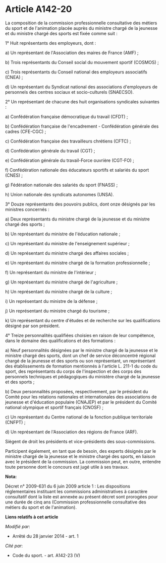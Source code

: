 # Article A142-20

La composition de la commission professionnelle consultative des métiers du sport et de l'animation placée auprès du ministre
chargé de la jeunesse et du ministre chargé des sports est fixée comme suit : 

1° Huit représentants des employeurs, dont : 

a) Un représentant de l'Association des maires de France (AMF) ; 

b) Trois représentants du Conseil social du mouvement sportif (COSMOS) ; 

c) Trois représentants du Conseil national des employeurs associatifs (CNEA) ; 

d) Un représentant du Syndicat national des associations d'employeurs de personnels des centres sociaux et socio-culturels
(SNAECSO). 

2° Un représentant de chacune des huit organisations syndicales suivantes : 

a) Confédération française démocratique du travail (CFDT) ; 

b) Confédération française de l'encadrement - Confédération générale des cadres (CFE-CGC) ; 

c) Confédération française des travailleurs chrétiens (CFTC) ; 

d) Confédération générale du travail (CGT) ; 

e) Confédération générale du travail-Force ouvrière (CGT-FO) ; 

f) Confédération nationale des éducateurs sportifs et salariés du sport (CNES) ; 

g) Fédération nationale des salariés du sport (FNASS) ; 

h) Union nationale des syndicats autonomes (UNSA). 

3° Douze représentants des pouvoirs publics, dont onze désignés par les ministres concernés : 

a) Deux représentants du ministre chargé de la jeunesse et du ministre chargé des sports ;

b) Un représentant du ministre de l'éducation nationale ; 

c) Un représentant du ministre de l'enseignement supérieur ; 

d) Un représentant du ministre chargé des affaires sociales ; 

e) Un représentant du ministre chargé de la formation professionnelle ;

f) Un représentant du ministre de l'intérieur ; 

g) Un représentant du ministre chargé de l'agriculture ; 

h) Un représentant du ministre chargé de la culture ; 

i) Un représentant du ministre de la défense ; 

j) Un représentant du ministre chargé du tourisme ;

k) Un représentant du centre d'études et de recherche sur les qualifications désigné par son président.  

4° Treize  personnalités qualifiées choisies en raison de leur compétence, dans le domaine des qualifications et des
formations : 

a) Neuf personnalités désignées par le ministre chargé de la jeunesse et le ministre chargé des sports, dont un chef de
service déconcentré régional chargé de la jeunesse et des sports ou son représentant, un représentant des établissements de
formation mentionnés à l'article L. 211-1 du code du sport, des représentants du corps de l'inspection et des corps des
personnels techniques et pédagogiques du ministère chargé de la jeunesse et des sports ; 

b) Deux personnalités proposées, respectivement, par le président du Comité pour les relations nationales et internationales
des associations de jeunesse et d'éducation populaire (CNAJEP) et par le président du Comité national olympique et sportif
français (CNOSF) ; 

c) Un représentant du Centre national de la fonction publique territoriale (CNFPT) ;

d) Un représentant de l'Association des régions de France (ARF).  

Siègent de droit les présidents et vice-présidents des sous-commissions. 

Participent également, en tant que de besoin, des experts désignés par le ministre chargé de la jeunesse et le ministre
chargé des sports, en liaison avec le président de la commission. La commission peut, en outre, entendre toute personne dont
le concours est jugé utile à ses travaux.

**Nota:**

Décret n° 2009-631 du 6 juin 2009 article 1 : Les dispositions réglementaires instituant les commissions administratives à
caractère consultatif dont la liste est annexée au présent décret sont prorogées pour une durée de cinq ans (Commission
professionnelle consultative des métiers du sport et de l'animation).

**Liens relatifs à cet article**

_Modifié par_:

  - Arrêté du 28 janvier 2014 - art. 1

_Cité par_:

  - Code du sport. - art. A142-23 (V)
